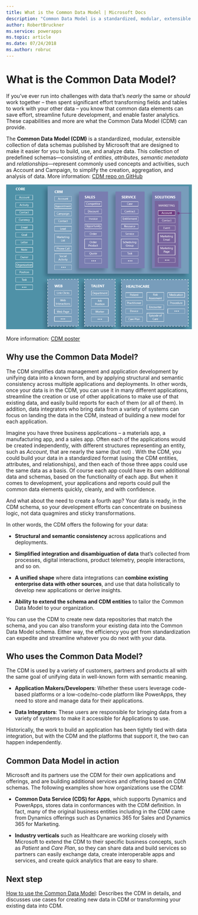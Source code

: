 ```yaml
---
title: What is the Common Data Model | Microsoft Docs
description: "Common Data Model is a standardized, modular, extensible collection of data schemas published by Microsoft that are designed to make it easier for you build, use, and analyze data."
author: RobertBruckner
ms.service: powerapps
ms.topic: article
ms.date: 07/24/2018
ms.author: robruc
---
```


# What is the Common Data Model?

If you’ve ever run into challenges with data that’s *nearly* the same or
*should* work together – then spent significant effort transforming fields and
tables to work with your other data – you know that common data elements can
save effort, streamline future development, and enable faster analytics. These capabilities and more are what the Common Data Model (CDM) can provide.

The **Common Data Model (CDM)** is a standardized, modular, extensible collection of
data schemas published by Microsoft that are designed to make it easier for you to
build, use, and analyze data. This collection of predefined schemas—consisting
of *entities*, *attributes*, *semantic metadata* and *relationships*—represent
commonly used concepts and activities, such as Account and Campaign, to simplify
the creation, aggregation, and analysis of data. More information: [CDM repo on GitHub](https://aka.ms/cdmrepo)

![Common Data Model](media/cdm-entities.png)

More information: [CDM poster](https://aka.ms/cdmposter)

## Why use the Common Data Model?

The CDM simplifies data management and application development
by unifying data into a known form, and by applying structural and semantic
consistency across multiple applications and deployments. In other words, once
your data is in the CDM, you can use it in many different
applications, streamline the creation or use of other applications to make use
of that existing data, and easily build reports for each of them (or all of
them). In addition, data integrators who bring data from a variety of systems
can focus on landing the data in the CDM, instead of building
a new model for each application.

Imagine you have three business applications – a materials app, a manufacturing
app, and a sales app. Often each of the applications would be created
independently, with different structures representing an entity, such as
*Account*, that are nearly the same (but not) . With the CDM,
you could build your data in a standardized format (using the CDM entities, attributes, and relationships), and then each of those three
apps could use the same data as a basis. Of course each app could have its own
additional data and schemas, based on the functionality of each app. But when it
comes to development, your applications and reports could pull the common data
elements quickly, cleanly, and with confidence.

And what about the need to create a fourth app? Your data is ready, in the
CDM schema, so your development efforts can concentrate on
business logic, not data quagmires and sticky transformations.

In other words, the CDM offers the following for your data:

-   **Structural and semantic consistency** across applications and deployments.

-   **Simplified integration and disambiguation of data** that’s collected from
    processes, digital interactions, product telemetry, people interactions, and
    so on.

-   **A unified shape** where data integrations can **combine existing
    enterprise data with other sources**, and use that data holistically to
    develop new applications or derive insights.

-   **Ability to extend the schema and CDM entities** to tailor the Common Data
    Model to your organization.

You can use the CDM to create new data repositories that
match the schema, and you can also transform your existing data into the Common
Data Model schema. Either way, the efficiency you get from standardization can
expedite and streamline whatever you do next with your data.

## Who uses the Common Data Model?

The CDM is used by a variety of customers, partners and products
all with the same goal of unifying data in well-known form with semantic
meaning.

-   **Application Makers/Developers**: Whether these users leverage code-based
    platforms or a low-code/no-code platform like PowerApps, they need to store
    and manage data for their applications.

-   **Data Integrators**: These users are responsible for bringing data from a
    variety of systems to make it accessible for Applications to use.

Historically, the work to build an application has been tightly tied with data
integration, but with the CDM and the platforms that support
it, the two can happen independently.

## Common Data Model in action

Microsoft and its partners use the CDM for their own
applications and offerings, and are building additional services and offering
based on CDM schemas. The following examples show how
organizations use the CDM:

-   **Common Data Service (CDS) for Apps**, which supports Dynamics and
    PowerApps, stores data in conformances with the CDM definition. In fact,
    many of the original business entities including in the CDM came from
    Dynamics offerings such as Dynamics 365 for Sales and Dynamics 365 for
    Marketing.

-   **Industry verticals** such as Healthcare are working closely with Microsoft
    to extend the CDM to their specific business
    concepts, such as *Patient* and *Care Plan*, so they can share data and
    build services so partners can easily exchange data, create interoperable
    apps and services, and create quick analytics that are easy to share.

## Next step

[How to use the Common Data Model](use-common-data-model.md): Describes the CDM in details, and discusses use cases for creating new data in CDM or transforming your existing data into CDM.
